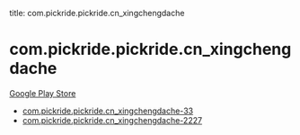 title: com.pickride.pickride.cn_xingchengdache
# com.pickride.pickride.cn_xingchengdache


[Google Play Store](https://play.google.com/store/apps/details?id=com.pickride.pickride.cn_xingchengdache)


* [com.pickride.pickride.cn_xingchengdache-33](./com.pickride.pickride.cn_xingchengdache-33/)
* [com.pickride.pickride.cn_xingchengdache-2227](./com.pickride.pickride.cn_xingchengdache-2227/)